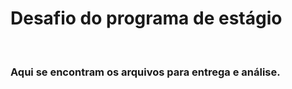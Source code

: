 # Desafio do programa de estágio

<br/>
</div>

### Aqui se encontram os arquivos para entrega e análise.
